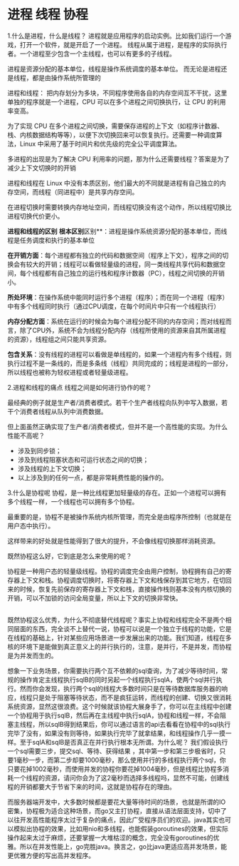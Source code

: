 # 进程 线程 协程
1.什么是进程，什么是线程？
进程就是应用程序的启动实例。比如我们运行一个游戏，打开一个软件，就是开启了一个进程。
线程从属于进程，是程序的实际执行者。一个进程至少包含一个主线程，也可以有更多的子线程。

进程是资源分配的基本单位，线程是操作系统调度的基本单位。
而无论是进程还是线程，都是由操作系统所管理的

进程和线程：
把内存划分为多块，不同程序使用各自的内存空间互不干扰，这里单独的程序就是一个进程，CPU 可以在多个进程之间切换执行，让 CPU 的利用率变高。

为了实现 CPU 在多个进程之间切换，需要保存进程的上下文（如程序计数器、栈、内核数据结构等等），以便下次切换回来可以恢复执行。还需要一种调度算法，Linux 中采用了基于时间片和优先级的完全公平调度算法。

多进程的出现是为了解决 CPU 利用率的问题，那为什么还需要线程？答案是为了减少上下文切换时的开销

进程和线程在 Linux 中没有本质区别，他们最大的不同就是进程有自己独立的内存空间，而线程（同进程中）是共享内存空间。

在进程切换时需要转换内存地址空间，而线程切换没有这个动作，所以线程切换比进程切换代价更小。

**进程和线程的区别**
**根本区别**区别**：进程是操作系统资源分配的基本单位，而线程是任务调度和执行的基本单位

**在开销方面**：每个进程都有独立的代码和数据空间（程序上下文），程序之间的切换会有较大的开销；线程可以看做轻量级的进程，同一类线程共享代码和数据空间，每个线程都有自己独立的运行栈和程序计数器（PC），线程之间切换的开销小。

**所处环境**：在操作系统中能同时运行多个进程（程序）；而在同一个进程（程序）中有多个线程同时执行（通过CPU调度，在每个时间片中只有一个线程执行）

**内存分配方面**：系统在运行的时候会为每个进程分配不同的内存空间；而对线程而言，除了CPU外，系统不会为线程分配内存（线程所使用的资源来自其所属进程的资源），线程组之间只能共享资源。

**包含关系**：没有线程的进程可以看做是单线程的，如果一个进程内有多个线程，则执行过程不是一条线的，而是多条线（线程）共同完成的；线程是进程的一部分，所以线程也被称为轻权进程或者轻量级进程。


2.进程和线程的痛点
线程之间是如何进行协作的呢？

最经典的例子就是生产者/消费者模式。若干个生产者线程向队列中写入数据，若干个消费者线程从队列中消费数据。

但上面虽然正确实现了生产者/消费者模式，但并不是一个高性能的实现。为什么性能不高呢？

+ 涉及到同步锁；
+ 涉及到线程阻塞状态和可运行状态之间的切换；
+ 涉及线程的上下文切换；
+ 以上涉及到的任何一点，都是非常耗费性能的操作的。

3.什么是协程呢
协程，是一种比线程更加轻量级的存在。正如一个进程可以拥有多个线程一样，一个线程也可以拥有多个协程。

最重要的是，协程不是被操作系统内核所管理，而完全是由程序所控制（也就是在用户态中执行）。

这样带来的好处就是性能得到了很大的提升，不会像线程切换那样消耗资源。

既然协程这么好，它到底是怎么来使用的呢？

协程是一种用户态的轻量级线程。协程的调度完全由用户控制，协程拥有自己的寄存器上下文和栈。协程调度切换时，将寄存器上下文和栈保存到其它地方，在切回来的时候，恢复先前保存的寄存器上下文和栈，直接操作栈则基本没有内核切换的开销，可以不加锁的访问全局变量，所以上下文的切换非常快。


## 
既然协程这么优秀，为什么不彻底替代线程呢？事实上协程和线程完全不是两个相同层面的东西，完全谈不上替代一说，协程可以说是一个独立于线程的功能，它是在线程的基础上，针对某些应用场景进一步发展出来的功能。我们知道，线程在多核的环境下是能做到真正意义上的并行执行的，注意，是并行，不是并发，而协程是为并发而生的。


想象一下业务场景，你需要执行两个互不依赖的sql查询，为了减少等待时间，常规的操作肯定主线程执行sqlB的同时另起一个线程执行sqlA，使两个sql并行执行。然而你会发现，执行两个sql的线程大多数时间只是在等待数据库服务器的响应，线程只是处于阻塞等待状态，而不是疯狂运转，而线程的创建、切换又很消耗系统资源，显然这很浪费。这个时候就该协程大展身手了，你可以在主线程中创建一个协程用于执行sqlB，然后再在主线程中执行sqlA，协程和线程一样，不会阻塞主线程，所以sqlB得到结果后，你可以通过语言的api去看看在协程中的sql执行完毕了没有，如果没有则等待，如果执行完毕了就拿结果，和线程操作几乎一摸一样。至于sqlA和sqlB是否真正在并行执行根本无所谓。为什么呢？ 我们假设执行一个sql需要三步，提交sql、等待、获得结果 ，其中第一步和第三步极省时，只要1毫秒一步，而第二步却要1000毫秒，那么使用并行的多线程执行两个sql，你只要花掉1002毫秒，而使用并发的协程你要花掉1004毫秒，但是线程比协程多消耗一个线程的资源，请问你会为了这2毫秒而选择多线程吗，显然不可能，创建线程的开销都要大于节省下来的时间，这就是协程存在的理由。

而服务器端开发中，大多数时候都是要花大量等待时间的场景，也就是所谓的IO密集，协程极为适合这种场景，而go又主打协程，直接从语法层面支持，切中了以往开发高性能程序太过于复杂的痛点，因此广受程序员们的欢迎。java其实也可以模拟出协程的效果，比如用nio和多线程，也能假装goroutines的效果，但实际操作起来太过于麻烦，还要掌握一大堆枯涩的概念，完全没有goroutines的优雅。所以在并发性能上，go完胜java。换言之，go比java更适应高并发场景，能更优雅方便的写出高并发程序。



